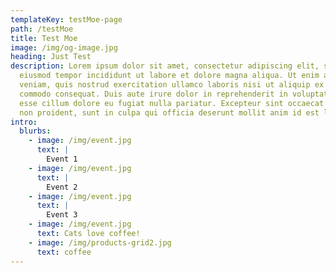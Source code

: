 ```yaml
---
templateKey: testMoe-page
path: /testMoe
title: Test Moe
image: /img/og-image.jpg
heading: Just Test
description: Lorem ipsum dolor sit amet, consectetur adipiscing elit, sed do
  eiusmod tempor incididunt ut labore et dolore magna aliqua. Ut enim ad minim
  veniam, quis nostrud exercitation ullamco laboris nisi ut aliquip ex ea
  commodo consequat. Duis aute irure dolor in reprehenderit in voluptate velit
  esse cillum dolore eu fugiat nulla pariatur. Excepteur sint occaecat cupidatat
  non proident, sunt in culpa qui officia deserunt mollit anim id est laborum.
intro:
  blurbs:
    - image: /img/event.jpg
      text: |
        Event 1
    - image: /img/event.jpg
      text: |
        Event 2
    - image: /img/event.jpg
      text: |
        Event 3
    - image: /img/event.jpg
      text: Cats love coffee!
    - image: /img/products-grid2.jpg
      text: coffee
---
```

